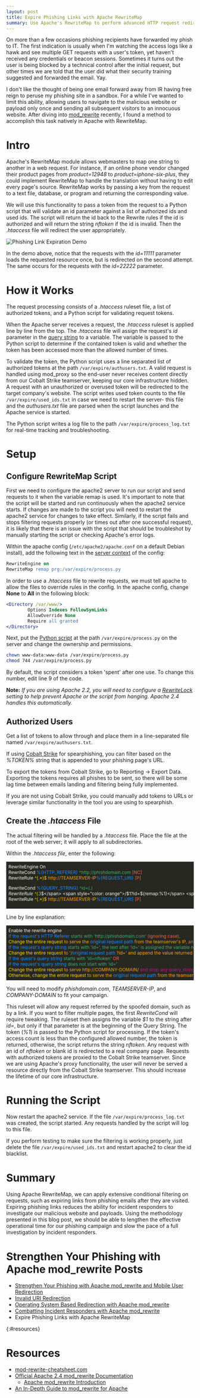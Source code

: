```yaml
---
layout: post
title: Expire Phishing Links with Apache RewriteMap
summary: Use Apache's RewriteMap to perform advanced HTTP request redirection, such as expiring phishing links and round-robin redirecting users to payloads.
---
```


On more than a few occasions phishing recipients have forwarded my phish to IT. The first indication is usually when I'm watching the access logs like a hawk and see multiple GET requests with a user's token, yet haven't received any credentials or beacon sessions. Sometimes it turns out the user is being blocked by a technical control after the initial request, but other times we are told that the user did what their security training suggested and forwarded the email. Yay. 

I don't like the thought of being one email forward away from IR having free reign to peruse my phishing site in a sandbox. For a while I've wanted to limit this ability, allowing users to navigate to the malicious website or payload only once and sending all subsequent visitors to an innocuous website. After diving into [mod_rewrite]({{site.baseurl}}/2016-12-18-strengthen-phishing-with-apache-mod_rewrite/) recently, I found a method to accomplish this task natively in Apache with RewriteMap.


# Intro
Apache's RewriteMap module allows webmasters to map one string to another in a web request. For instance, if an online phone vendor changed their product pages from *product=12948* to *product=iphone-six-plus*, they could implement RewriteMap to handle the translation without having to edit every page's source. RewriteMap works by passing a key from the request to a text file, database, or program and returning the corresponding value.

We will use this functionality to pass a token from the request to a Python script that will validate an id parameter against a list of authorized ids and used ids. The script will return the id back to the Rewrite rules if the id is authorized and will return the string *nftoken* if the id is invalid. Then the *.htaccess* file will redirect the user appropriately.


![Phishing Link Expiration Demo](/assets/apache/expire-demo.gif)

In the demo above, notice that the requests with the *id=11111* parameter loads the requested resource once, but is redirected on the second attempt. The same occurs for the requests with the *id=22222* parameter.


# How it Works

The request processing consists of a *.htaccess* ruleset file, a list of authorized tokens, and a Python script for validating request tokens.

When the Apache server receives a request, the *.htaccess* ruleset is applied line by line from the top. The *.htaccess* file will assign the request's *id* parameter in the [query string]({{site.baseurl}}/2016-03-22-strengthen-your-phishing-with-apache-mod_rewrite-and-mobile-user-redirection/#rule-syntax) to a variable. The variable is passed to the Python script to determine if the contained token is valid and whether the token has been accessed more than the allowed number of times.

To validate the token, the Python script uses a line separated list of authorized tokens at the path `/var/expire/authusers.txt`. A valid request is handled using mod_proxy so the end-user never receives content directly from our Cobalt Strike teamserver, keeping our core infrastructure hidden. A request with an unauthorized or overused token will be redirected to the target company's website. The script writes used token counts to the file `/var/expire/used_ids.txt` in case we need to restart the server- this file and the *authusers.txt* file are parsed when the script launches and the Apache service is started. 

The Python script writes a log file to the path `/var/expire/process_log.txt` for real-time tracking and troubleshooting.


# Setup


## Configure RewriteMap Script

First we need to configure the apache2 server to run our script and send requests to it when the variable remap is used. It's important to note that the script will be started and run continuously when the apache2 service starts. If changes are made to the script you will need to restart the apache2 service for changes to take effect. Similarly, if the script fails and stops filtering requests properly (or times out after one successful request), it is likely that there is an issue with the script that should be troubleshot by manually starting the script or checking Apache's error logs.

Within the apache config (`/etc/apache2/apache.conf` on a default Debian install), add the following text in the [server context](https://httpd.apache.org/docs/2.4/mod/directive-dict.html#Context) of the config:

```apache
RewriteEngine on
RewriteMap remap prg:/var/expire/process.py
```

In order to use a *.htaccess* file to rewrite requests, we must tell apache to allow the files to override rules in the config. In the apache config, change **None** to **All** in the following block:

```apache
<Directory /var/www/>
        Options Indexes FollowSymLinks
        AllowOverride None
        Require all granted
</Directory>
```


Next, put the [Python script](https://github.com/bluscreenofjeff/Scripts/blob/master/Apache%20mod_rewrite/Link%20Expiration/process.py) at the path `/var/expire/process.py` on the server and change the ownership and permissions.

```bash
chown www-data:www-data /var/expire/process.py
chmod 744 /var/expire/process.py
```

By default, the script considers a token 'spent' after one use. To change this number, edit line 9 of the code.

**Note:** *If you are using Apache 2.2, you will need to configure a [RewriteLock](http://httpd.apache.org/docs/2.2/mod/mod_rewrite.html#rewritelock) setting to help prevent Apache or the script from hanging. Apache 2.4 handles this automatically.*

## Authorized Users

Get a list of tokens to allow through and place them in a line-separated file named `/var/expire/authusers.txt`. 

If using [Cobalt Strike](https://www.cobaltstrike.com/) for spearphishing, you can filter based on the *%TOKEN%* string that is appended to your phishing page's URL. 

To export the tokens from Cobalt Strike, go to Reporting -> Export Data. Exporting the tokens requires all phishes to be sent, so there will be some lag time between emails landing and filtering being fully implemented.

If you are not using Cobalt Strike, you could manually add tokens to URLs or leverage similar functionality in the tool you are using to spearphish.


## Create the *.htaccess* File

The actual filtering will be handled by a *.htaccess* file. Place the file at the root of the web server; it will apply to all subdirectories.

Within the *.htaccess file*, enter the following:

<div style="background-color:rgb(39,40,34);color:rgb(248,248,242);font-size:.85em;overflow-x:scroll;white-space: nowrap;padding:6px;">
RewriteEngine On<br>
RewriteCond <span style="color: dodgerblue">%{HTTP_REFERER}</span> <span style="color: mediumseagreen">^http://phishdomain.com</span> <span style="color: tomato">[NC]</span><br>
RewriteRule <span style="color: gold">^(.*)$</span> <span style="color: orange">http://TEAMSERVER-IP</span><span style="color: dodgerblue">%{REQUEST_URI}</span> <span style="color: tomato">[P]</span><br>

RewriteCond <span style="color: dodgerblue">%{QUERY_STRING}</span> <span style="color: mediumseagreen">^id=(.*)</span><br>
RewriteRule <span style="color: gold">^(.*)$</span> <span style="color: orange">/$1?id=${remap:%1}</span> <span style="color: tomato">[R=302]</span><br>
RewriteCond <span style="color: dodgerblue">%{QUERY_STRING}</span> <span style="color: mediumseagreen">^id=nftoken</span> <span style="color: tomato">[OR]</span><br>
RewriteCond <span style="color: dodgerblue">%{QUERY_STRING}</span> <span style="color: mediumseagreen">!^id=*</span><br>
RewriteRule <span style="color: gold">^(.*)$</span> <span style="color: orange">http://COMPANY-DOMAIN/</span><span style="color: mediumvioletred">?</span> <span style="color: tomato">[L,R=302]</span><br>
RewriteRule <span style="color: gold">^(.*)$</span> <span style="color: orange">http://TEAMSERVER-IP</span><span style="color: dodgerblue">%{REQUEST_URI}</span> <span style="color: tomato">[P]</span><br>
</div>

Line by line explanation:

<div style="background-color:rgb(39,40,34);color:rgb(248,248,242);font-size:.85em;overflow-x:scroll;white-space: nowrap;padding:6px;">
Enable the rewrite engine<br>
<span style="color: dodgerblue">If the request's HTTP Referer</span> <span style="color: mediumseagreen"> starts with 'http://phishdomain.com' </span> <span style="color: tomato"> (ignoring case),</span><br>
<span style="color: gold">Change the entire request</span> <span style="color: orange">to serve the </span><span style="color: dodgerblue">original request path</span> <span style="color: orange">from the teamserver's IP, </span><span style="color: tomato">and keep the user's address bar the same (obscure the teamserver's IP).</span><br>
<span style="color: dodgerblue">If the request's query string</span> <span style="color: mediumseagreen">starts with 'id=', the text after 'id=' is assigned the variable name %1 and</span><br>
<span style="color: gold">Change the entire request</span> <span style="color: orange"> to '/</span><span style="color: dodgerblue">original request path</span><span style="color: orange"> ?id=' and append the value returned by process.py.</span> <span style="color: tomato"> Redirect the user, changing the address bar, but continue evaluating rules.</span><br>
<span style="color: dodgerblue">If the quest's query string</span> <span style="color: mediumseagreen">starts with 'id=nftoken'</span> <span style="color: tomato"> OR</span><br>
<span style="color: dodgerblue">If the request's query string</span> <span style="color: mediumseagreen">does not start with 'id='</span><br>
<span style="color: gold">Change the entire request</span> <span style="color: orange">to serve http://COMPANY-DOMAIN/</span> <span style="color: mediumvioletred">and drop any query_strings from original request.</span> <span style="color: tomato"> Do not evaluate further rules and redirect the user, changing their address bar.</span><br>
<span style="color: gold">Otherwise, change the entire request</span> <span style="color: orange">to serve the </span><span style="color:dodgerblue">original request path</span> <span style="color: orange">from the teamserver's IP </span><span style="color: tomato">and keep the user's address bar the same (obscure the teamserver's IP).</span><br>
</div>


You will need to modify *phishdomain.com*, *TEAMSERVER-IP*, and *COMPANY-DOMAIN* to fit your campaign.

This ruleset will allow any request referred by the spoofed domain, such as by a link. If you want to filter multiple pages, the first *RewriteCond* will require tweaking. The ruleset then assigns the variable *$1* to the string after *id=*, but only if that parameter is at the beginning of the Query String. The token (*%1*) is passed to the Python script for processing. If the token's access count is less than the configured allowed number, the token is returned, otherwise, the script returns the string *nftoken*. Any request with an id of *nftoken* or blank id is redirected to a real company page. Requests with authorized tokens are proxied to the Cobalt Strike teamserver. Since we are using Apache's proxy functionality, the user will never be served a resource directly from the Cobalt Strike teamserver. This should increase the lifetime of our core infrastructure. 


# Running the Script

Now restart the apache2 service. If the file `/var/expire/process_log.txt` was created, the script started. Any requests handled by the script will log to this file.

If you perform testing to make sure the filtering is working properly, just delete the file `/var/expire/used_ids.txt` and restart apache2 to clear the id blacklist. 

# Summary
Using Apache RewriteMap, we can apply extensive conditional filtering on requests, such as expiring links from phishing emails after they are visited. Expiring phishing links reduces the ability for incident responders to investigate our malicious website and payloads. Using the methodology presented in this blog post, we should be able to lengthen the effective operational time for our phishing campaign and slow the pace of a full investigation by incident responders.



# Strengthen Your Phishing with Apache mod_rewrite Posts

* [Strengthen Your Phishing with Apache mod_rewrite and Mobile User Redirection]({{site.baseurl}}/2016-03-22-strengthen-your-phishing-with-apache-mod_rewrite-and-mobile-user-redirection/)
* [Invalid URI Redirection]({{site.baseurl}}/2016-03-29-invalid-uri-redirection-with-apache-mod_rewrite/)
* [Operating System Based Redirection with Apache mod_rewrite]({{site.baseurl}}/2016-04-05-operating-system-based-redirection-with-apache-mod_rewrite/)
* [Combatting Incident Responders with Apache mod_rewrite]({{site.baseurl}}/2016-04-12-combatting-incident-responders-with-apache-mod_rewrite/)
* Expire Phishing Links with Apache RewriteMap


{:#resources}

# Resources

* [mod-rewrite-cheatsheet.com](http://mod-rewrite-cheatsheet.com)
* [Official Apache 2.4 mod_rewrite Documentation](http://httpd.apache.org/docs/current/rewrite/)
	* [Apache mod_rewrite Introduction](https://httpd.apache.org/docs/2.4/en/rewrite/intro.html)
* [An In-Depth Guide to mod_rewrite for Apache](http://code.tutsplus.com/tutorials/an-in-depth-guide-to-mod_rewrite-for-apache--net-6708)
